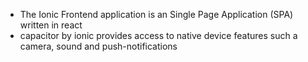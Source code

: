 - The Ionic Frontend application is an Single Page Application (SPA) written in react
- capacitor by ionic provides access to native device features such a camera, sound and push-notifications